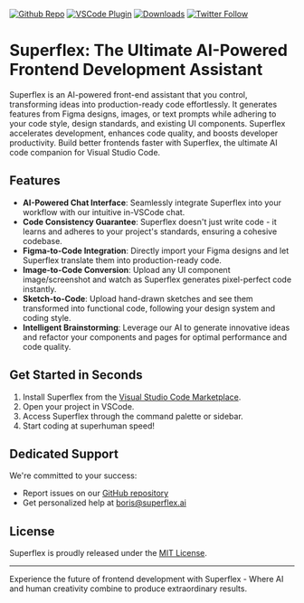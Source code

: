 [twitter-shield]: https://img.shields.io/twitter/follow/_riphal_?style=social
[twitter-url]: https://x.com/_riphal_
[github-shield]: https://img.shields.io/github/stars/aquila-lab/superflex-vscode?style=social
[github-url]: https://github.com/aquila-lab/superflex-vscode
[vscode-shield]: https://img.shields.io/visual-studio-marketplace/r/aquilalabs.superflex?logo=visual-studio-code&style=social
[vscode-url]: https://marketplace.visualstudio.com/items?itemName=aquilalabs.superflex
[downloads-shield]: https://img.shields.io/visual-studio-marketplace/d/aquilalabs.superflex?style=social
[downloads-url]: https://marketplace.visualstudio.com/items?itemName=aquilalabs.superflex

[![Github Repo][github-shield]][github-url] [![VSCode Plugin][vscode-shield]][vscode-url] [![Downloads][downloads-shield]][downloads-url] [![Twitter Follow][twitter-shield]][twitter-url]

# Superflex: The Ultimate AI-Powered Frontend Development Assistant

Superflex is an AI-powered front-end assistant that you control, transforming ideas into production-ready code effortlessly. It generates features from Figma designs, images, or text prompts while adhering to your code style, design standards, and existing UI components. Superflex accelerates development, enhances code quality, and boosts developer productivity. Build better frontends faster with Superflex, the ultimate AI code companion for Visual Studio Code.

## Features

- **AI-Powered Chat Interface**: Seamlessly integrate Superflex into your workflow with our intuitive in-VSCode chat.
- **Code Consistency Guarantee**: Superflex doesn't just write code - it learns and adheres to your project's standards, ensuring a cohesive codebase.
- **Figma-to-Code Integration**: Directly import your Figma designs and let Superflex translate them into production-ready code.
- **Image-to-Code Conversion**: Upload any UI component image/screenshot and watch as Superflex generates pixel-perfect code instantly.
- **Sketch-to-Code**: Upload hand-drawn sketches and see them transformed into functional code, following your design system and coding style.
- **Intelligent Brainstorming**: Leverage our AI to generate innovative ideas and refactor your components and pages for optimal performance and code quality.

## Get Started in Seconds

1. Install Superflex from the [Visual Studio Code Marketplace][vscode-url].
2. Open your project in VSCode.
3. Access Superflex through the command palette or sidebar.
4. Start coding at superhuman speed!

## Dedicated Support

We're committed to your success:

- Report issues on our [GitHub repository][github-url]
- Get personalized help at [boris@superflex.ai](mailto:boris@superflex.ai)

## License

Superflex is proudly released under the [MIT License](LICENSE).

---

Experience the future of frontend development with Superflex - Where AI and human creativity combine to produce extraordinary results.
